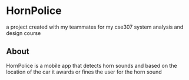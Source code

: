 # HornPolice
a project created with my teammates for my cse307 system analysis and design course

## About
HornPolice is a mobile app that detects horn sounds and based on the location of the car it awards or fines the user for the horn sound

